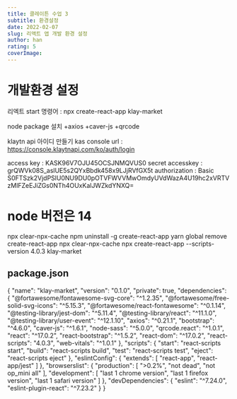 ```yaml
---
title: 클레이튼 수업 3
subtitle: 환경설정
date: 2022-02-07
slug: 리액트 앱 개발 환경 설정
author: han
rating: 5
coverImage: 
---
```


# 개발환경 설정
리엑트 start 명령어
: npx create-react-app klay-market 

node package 설치
+axios
+caver-js
+qrcode

klaytn api 아이디 만들기 
kas console
url : https://console.klaytnapi.com/ko/auth/login

access key : KASK96V7OJU45OCSJNMQVUS0
secret accesskey : grQWVk08S_aslUE5s2QYxBbdk458x9LJjRVfGX5t
authorization : 
Basic S0FTSzk2VjdPSlU0NU9DU0pOTVFWVVMwOmdyUVdWazA4U19hc2xVRTVzMlFZeEJiZGs0NTh4OUxKalJWZkdYNXQ=



# node 버전은 14

 npx clear-npx-cache
 npm uninstall -g create-react-app
 yarn global remove create-react-app
 npx clear-npx-cache
 npx create-react-app --scripts-version 4.0.3 klay-market


## package.json

{
  "name": "klay-market",
  "version": "0.1.0",
  "private": true,
  "dependencies": {
    "@fortawesome/fontawesome-svg-core": "^1.2.35",
    "@fortawesome/free-solid-svg-icons": "^5.15.3",
    "@fortawesome/react-fontawesome": "^0.1.14",
    "@testing-library/jest-dom": "^5.11.4",
    "@testing-library/react": "^11.1.0",
    "@testing-library/user-event": "^12.1.10",
    "axios": "^0.21.1",
    "bootstrap": "^4.6.0",
    "caver-js": "^1.6.1",
    "node-sass": "^5.0.0",
    "qrcode.react": "^1.0.1",
    "react": "^17.0.2",
    "react-bootstrap": "^1.5.2",
    "react-dom": "^17.0.2",
    "react-scripts": "4.0.3",
    "web-vitals": "^1.0.1"
  },
  "scripts": {
    "start": "react-scripts start",
    "build": "react-scripts build",
    "test": "react-scripts test",
    "eject": "react-scripts eject"
  },
  "eslintConfig": {
    "extends": [
      "react-app",
      "react-app/jest"
    ]
  },
  "browserslist": {
    "production": [
      ">0.2%",
      "not dead",
      "not op_mini all"
    ],
    "development": [
      "last 1 chrome version",
      "last 1 firefox version",
      "last 1 safari version"
    ]
  },
  "devDependencies": {
    "eslint": "^7.24.0",
    "eslint-plugin-react": "^7.23.2"
  }
}